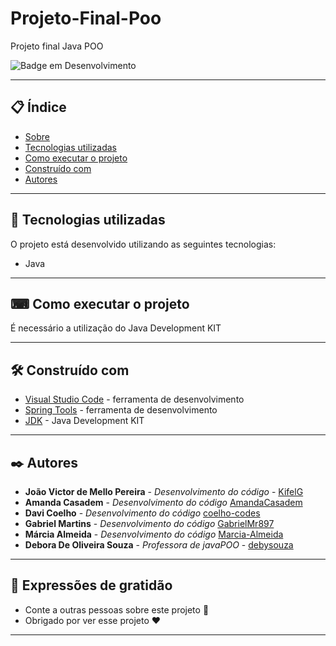 # Projeto-Final-Poo
Projeto final Java POO

![Badge em Desenvolvimento](https://img.shields.io/static/v1?label=STATUS&message=%20CONCLUIDO&color=GREEN&style=for-the-badge)
 
 
--- 

## 📋 Índice

- [Sobre](#projeto-final-poo)
- [Tecnologias utilizadas](#-tecnologias-utilizadas)
- [Como executar o projeto](#-como-executar-o-projeto)
- [Construído com](#%EF%B8%8F-construído-com)
- [Autores](#%EF%B8%8F-autores)

--- 

## 🚀 Tecnologias utilizadas

O projeto está desenvolvido utilizando as seguintes tecnologias:

- Java

--- 

## ⌨ Como executar o projeto

É necessário a utilização do Java Development KIT

--- 

## 🛠️ Construído com

* [Visual Studio Code](https://code.visualstudio.com/) - ferramenta de desenvolvimento
* [Spring Tools](https://spring.io/tools) - ferramenta de desenvolvimento
* [JDK](https://www.oracle.com/br/java/technologies/javase/jdk11-archive-downloads.html) - Java Development KIT
--- 

## ✒️ Autores

* **João Victor de Mello Pereira** - *Desenvolvimento do código* - [KifelG](https://github.com/kifel)
* **Amanda Casadem** - *Desenvolvimento do código*  [AmandaCasadem](https://github.com/AmandaCasadem)
* **Davi Coelho** - *Desenvolvimento do código*  [coelho-codes](https://github.com/coelho-codes)
* **Gabriel Martins** - *Desenvolvimento do código*  [GabrielMr897](https://github.com/GabrielMr897)
* **Márcia Almeida** - *Desenvolvimento do código*  [Marcia-Almeida](https://github.com/Marcia-Almeida)
* **Debora De Oliveira Souza** - *Professora de javaPOO* - [debysouza](https://github.com/debysouza)
--- 
 
## 🎁 Expressões de gratidão

* Conte a outras pessoas sobre este projeto 📢
* Obrigado por ver esse projeto ❤️

--- 
